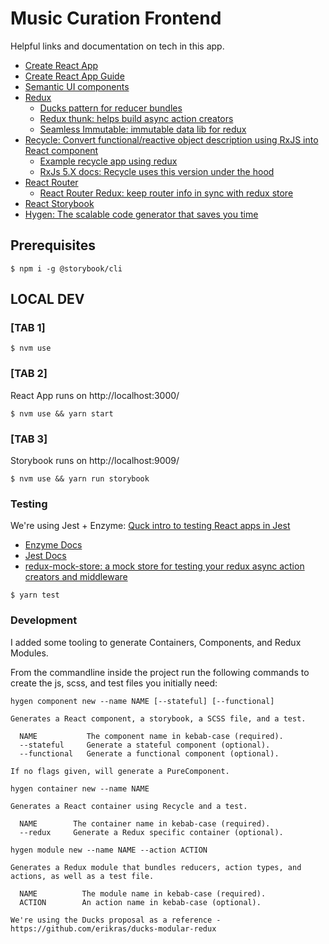 # Music Curation Frontend
Helpful links and documentation on tech in this app.

  - [Create React App](https://github.com/facebookincubator/create-react-app)
  - [Create React App Guide](https://github.com/facebookincubator/create-react-app/blob/master/packages/react-scripts/template/README.md)
  - [Semantic UI components](https://react.semantic-ui.com/introduction)
  - [Redux](https://redux.js.org/introduction)
    - [Ducks pattern for reducer bundles](https://github.com/reduxjs/redux-thunk)
    - [Redux thunk: helps build async action creators](https://github.com/reduxjs/redux-thunk)
    - [Seamless Immutable: immutable data lib for redux](https://github.com/rtfeldman/seamless-immutable)
  - [Recycle:  Convert functional/reactive object description using RxJS into React component](https://github.com/recyclejs/recycle)
    - [Example recycle app using redux](https://github.com/recyclejs/recycle/tree/master/examples/redux-todos)
    - [RxJs 5.X docs: Recycle uses this version under the hood](https://github.com/ReactiveX/rxjs/tree/stable)
  - [React Router](https://reacttraining.com/react-router/web/guides/philosophy)
    - [React Router Redux: keep router info in sync with redux store](https://github.com/reactjs/react-router-redux)
  - [React Storybook](https://storybook.js.org)
  - [Hygen: The scalable code generator that saves you time](http://www.hygen.io/)


 

## Prerequisites
```
$ npm i -g @storybook/cli
```

## LOCAL DEV

### [TAB 1]
```
$ nvm use 
```
### [TAB 2]
React App runs on http://localhost:3000/
```
$ nvm use && yarn start
```

### [TAB 3]
Storybook runs on http://localhost:9009/
```
$ nvm use && yarn run storybook
```

### Testing
We're using Jest + Enzyme: [Quck intro to testing React apps in Jest](https://facebook.github.io/jest/docs/en/tutorial-react.html)
  - [Enzyme Docs](https://github.com/airbnb/enzyme)
  - [Jest Docs](https://facebook.github.io/jest/docs/en/getting-started.html)
  - [redux-mock-store: a mock store for testing your redux async action creators and middleware](https://github.com/arnaudbenard/redux-mock-store)
```
$ yarn test
```


### Development  
I added some tooling to generate Containers, Components, and Redux Modules. 

From the commandline inside the project run the following commands to create the js, scss, and test files you initially need: 

```
hygen component new --name NAME [--stateful] [--functional]

Generates a React component, a storybook, a SCSS file, and a test.

  NAME           The component name in kebab-case (required).
  --stateful     Generate a stateful component (optional).
  --functional   Generate a functional component (optional).

If no flags given, will generate a PureComponent.
```

```
hygen container new --name NAME

Generates a React container using Recycle and a test.

  NAME        The container name in kebab-case (required).
  --redux     Generate a Redux specific container (optional).
```

```
hygen module new --name NAME --action ACTION

Generates a Redux module that bundles reducers, action types, and actions, as well as a test file.

  NAME          The module name in kebab-case (required).
  ACTION        An action name in kebab-case (optional).

We're using the Ducks proposal as a reference - https://github.com/erikras/ducks-modular-redux
```
